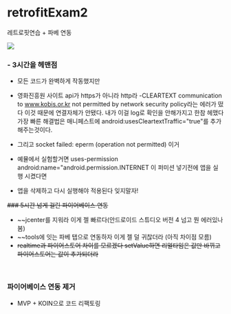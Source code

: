 # retrofitExam2
레트로핏연습 + 파베 연동


<Img src="https://user-images.githubusercontent.com/53516129/125808106-8fcf7498-1f11-4ac3-9774-e9e46258fa25.JPG" />




### - 3시간을 헤맨점
- 모든 코드가 완벽하게 작동했지만
- 영화진흥원 사이트 api가 https가 아니라 http라
-CLEARTEXT communication to www.kobis.or.kr not permitted by network security policy라는 에러가 떴다 이것 때문에 연결자체가 안됐다. 내가 이걸 log로 확인을 안해가지고 한참 헤맸다
 가장 빠른 해결법은 매니페스트에 android:usesCleartextTraffic="true"를 추가해주는것이다.

- 그리고 socket failed: eperm (operation not permitted) 이거 
- 예뮬에서 실험할거면 uses-permission android:name="android.permission.INTERNET 이 퍼미션 넣기전에 앱을 실행 시켰다면
- 앱을 삭제하고 다시 실행해야 적용된다 잊지말자!


~~### 5시간 넘게 걸린 파이어베이스 연동~~
- ~~jcenter를 지워라 이게 젤 빠르다(안드로이드 스튜디오 버전 4 넘고 뭔 에러있나봄)
- ~~tools에 잇는 파베 탭으로 연동하자 이게 젤 덜 귀찮더라 (아직 차이점 모름)
- ~~realtime과 파이어스토어 차이를 모르겠다 setValue하면 리얼타임은 값만 바뀌고 파이어스토어는 값이 추가되더라~~
<br>

### 파이어베이스 연동 제거
- MVP + KOIN으로 코드 리팩토링
